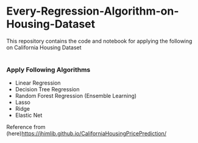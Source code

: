 # Every-Regression-Algorithm-on-Housing-Dataset
This repository contains the code and notebook for applying the following on California Housing Dataset
<br></br>
### Apply Following Algorithms
* Linear Regression
* Decision Tree Regression
* Random Forest Regression (Ensemble Learning)
* Lasso
* Ridge
* Elastic Net

Reference from (here)<https://jhimlib.github.io/CaliforniaHousingPricePrediction/>
